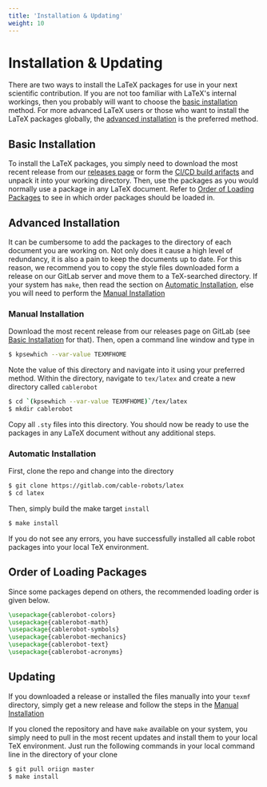 ```yaml
---
title: 'Installation & Updating'
weight: 10
---
```

# Installation & Updating

There are two ways to install the LaTeX packages for use in your next scientific contribution.
If you are not too familiar with LaTeX's internal workings, then you probably will want to choose the [basic installation](#basic-installation) method.
For more advanced LaTeX users or those who want to install the LaTeX packages globally, the [advanced installation](#advanced-installation) is the preferred method.


## Basic Installation

To install the LaTeX packages, you simply need to download the most recent release from our [releases page](https://gitlab.com/cable-robots/latex/-/releases) or form the [CI/CD build arifacts](https://gitlab.com/cable-robots/latex/-/jobs/artifacts/master/download?job=dist) and unpack it into your working directory.
Then, use the packages as you would normally use a package in any LaTeX document.
Refer to [Order of Loading Packages](#order-of-loading-packages) to see in which order packages should be loaded in.

## Advanced Installation

It can be cumbersome to add the packages to the directory of each document you are working on.
Not only does it cause a high level of redundancy, it is also a pain to keep the documents up to date.
For this reason, we recommend you to copy the style files downloaded form a release on our GitLab server and move them to a TeX-searched directory.
If your system has `make`, then read the section on [Automatic Installation](#automatic-installation), else you will need to perform the [Manual Installation](#manual-installation)


### Manual Installation

Download the most recent release from our releases page on GitLab (see [Basic Installation](#basic-installation) for that).
Then, open a command line window and type in

```bash
$ kpsewhich --var-value TEXMFHOME
```

Note the value of this directory and navigate into it using your preferred method.
Within the directory, navigate to `tex/latex` and create a new directory called `cablerobot`

```bash
$ cd `(kpsewhich --var-value TEXMFHOME)`/tex/latex
$ mkdir cablerobot
```

Copy all `.sty` files into this directory.
You should now be ready to use the packages in any LaTeX document without any additional steps.


### Automatic Installation

First, clone the repo and change into the directory
```bash
$ git clone https://gitlab.com/cable-robots/latex
$ cd latex
```

Then, simply build the make target `install`

```bash
$ make install
```

If you do not see any errors, you have successfully installed all cable robot packages into your local TeX environment.


## Order of Loading Packages

Since some packages depend on others, the recommended loading order is given below.

```latex
\usepackage{cablerobot-colors}
\usepackage{cablerobot-math}
\usepackage{cablerobot-symbols}
\usepackage{cablerobot-mechanics}
\usepackage{cablerobot-text}
\usepackage{cablerobot-acronyms}
```


## Updating

If you downloaded a release or installed the files manually into your `texmf` directory, simply get a new release and follow the steps in the [Manual Installation](#manual-installation)

If you cloned the repository and have `make` available on your system, you simply need to pull in the most recent updates and install them to your local TeX environment.
Just run the following commands in your local command line in the directory of your clone

```bash
$ git pull oriign master
$ make install
```
